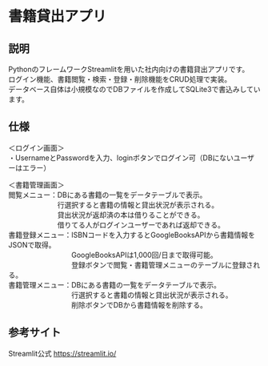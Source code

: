 # 書籍貸出アプリ

## 説明
PythonのフレームワークStreamlitを用いた社内向けの書籍貸出アプリです。  
ログイン機能、書籍閲覧・検索・登録・削除機能をCRUD処理で実装。  
データベース自体は小規模なのでDBファイルを作成してSQLite3で書込みしています。

## 仕様
＜ログイン画面＞  
・UsernameとPasswordを入力、loginボタンでログイン可（DBにないユーザーはエラー）  

＜書籍管理画面＞  
閲覧メニュー：DBにある書籍の一覧をデータテーブルで表示。  
　　　　　　　行選択すると書籍の情報と貸出状況が表示される。  
　　　　　　　貸出状況が返却済の本は借りることができる。  
　　　　　　　借りてる人がログインユーザーであれば返却できる。  
書籍登録メニュー：ISBNコードを入力するとGoogleBooksAPIから書籍情報をJSONで取得。  
　　　　　　　　　GoogleBooksAPIは1,000回/日まで取得可能。  
　　　　　　　　　登録ボタンで閲覧・書籍管理メニューのテーブルに登録される。  
書籍管理メニュー：DBにある書籍の一覧をデータテーブルで表示。  
　　　　　　　　　行選択すると書籍の情報と貸出状況が表示される。  
　　　　　　　　　削除ボタンでDBから書籍情報を削除する。

## 参考サイト
Streamlit公式
https://streamlit.io/

